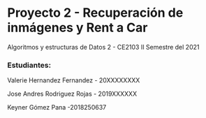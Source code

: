 # Proyecto 2 - Recuperación de inmágenes y Rent a Car

Algoritmos y estructuras de Datos 2 - CE2103
II Semestre del 2021

### Estudiantes:

Valerie Hernandez Fernandez - 20XXXXXXXX

Jose Andres Rodriguez Rojas - 2019XXXXXX

Keyner Gómez Pana -2018250637
